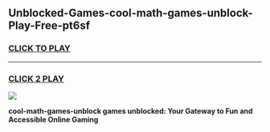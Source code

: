
## Unblocked-Games-cool-math-games-unblock-Play-Free-pt6sf
<h3>
<a href="https://premium76.site?title=cool-math-games-unblock&ref=10A">CLICK TO PLAY</a></h3>
<hr>

<h3>
<a href="https://premium76.site?title=cool-math-games-unblock&ref=10A">CLICK 2 PLAY</a>
  
</h3>

<a href="https://premium76.site?title=cool-math-games-unblock&ref=10A"><img src="https://clearcache.store/games.png"></a>


**cool-math-games-unblock games unblocked: Your Gateway to Fun and Accessible Online Gaming**

